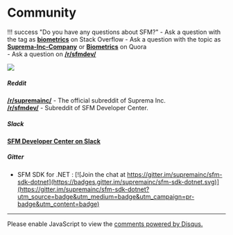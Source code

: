 # Community
!!! success "Do you have any questions about SFM?"
    - Ask a question with the tag as [**biometrics**](https://stackoverflow.com/questions/tagged/biometrics) on Stack Overflow
    <!--- Tagged as SFM in [Instructables](https://www.instructables.com/community/sfm/)-->
    - Ask a question with the topic as [**Suprema-Inc-Company**](https://www.quora.com/topic/Suprema-Inc-Company) or [**Biometrics**](https://www.quora.com/topic/Biometrics) on Quora  
    - Ask a question on [**/r/sfmdev/**](https://www.reddit.com/r/sfmdev/)

<!--- [Reddit](https://www.reddit.com/r/sfm) of suprema inc.-->

<!-- ##### Notice
<blockquote class="reddit-card" data-card-created="1498713868"><a href="https://www.reddit.com/r/supremainc/comments/6jhsiz/the_official_subreddit_of_suprema_inc/?ref=share&ref_source=embed">The official subreddit of Suprema Inc.</a> from <a href="http://www.reddit.com/r/supremainc">supremainc</a></blockquote>
<script async src="//embed.redditmedia.com/widgets/platform.js" charset="UTF-8"></script> -->

![](https://ci5.googleusercontent.com/proxy/5x9_Vyd0RjfcPuMoNmj89JJi7u7Tc7cbXKoAQFmKgrirUjwnFrI04S0RXMo_4aJblrRxKR40EV-1604mCq0bzLwpEjgTuaoH-_W6QlrozVO8eXWkwzAgv-gQ91Oz6Gb0tix8hmB-aHIE-C1sWuWyUdFx0Bb-h-mhv1EyYL4DPWOm4TBTXyV7vw=s0-d-e1-ft#https://i.redditmedia.com/17ieOEmIkPZEHYiSUitV4apf80O6CYc0OpUTtXrwRbE.png?w=530&s=46b271556247d39be5a61f027b9438ba)

##### Reddit

[**/r/supremainc/**](https://www.reddit.com/r/supremainc/) - The official subreddit of Suprema Inc.  
[**/r/sfmdev/**](https://www.reddit.com/r/sfmdev/) - Subreddit of SFM Developer Center.

##### Slack
[**SFM Developer Center on Slack**](https://sfmdev.slack.com)  

<!-- <button class="slack-join-btn" onClick="window.open('https://publicslack.com/slacks/https-sfmdev-slack-com/invites/new');"><img class="slack-join-btn-img" src="../../images/join_slack.png"></button> -->

##### Gitter
  - SFM SDK for .NET :
[![Join the chat at https://gitter.im/supremainc/sfm-sdk-dotnet](https://badges.gitter.im/supremainc/sfm-sdk-dotnet.svg)](https://gitter.im/supremainc/sfm-sdk-dotnet?utm_source=badge&utm_medium=badge&utm_campaign=pr-badge&utm_content=badge)

---

<div id="disqus_thread"></div>
<script>

/**
*  RECOMMENDED CONFIGURATION VARIABLES: EDIT AND UNCOMMENT THE SECTION BELOW TO INSERT DYNAMIC VALUES FROM YOUR PLATFORM OR CMS.
*  LEARN WHY DEFINING THESE VARIABLES IS IMPORTANT: https://disqus.com/admin/universalcode/#configuration-variables*/
/*
var disqus_config = function () {
this.page.url = PAGE_URL;  // Replace PAGE_URL with your page's canonical URL variable
this.page.identifier = PAGE_IDENTIFIER; // Replace PAGE_IDENTIFIER with your page's unique identifier variable
};
*/
(function() { // DON'T EDIT BELOW THIS LINE
var d = document, s = d.createElement('script');
s.src = 'https://sfmdev.disqus.com/embed.js';
s.setAttribute('data-timestamp', +new Date());
(d.head || d.body).appendChild(s);
})();
</script>
<noscript>Please enable JavaScript to view the <a href="https://disqus.com/?ref_noscript">comments powered by Disqus.</a></noscript>
                                


